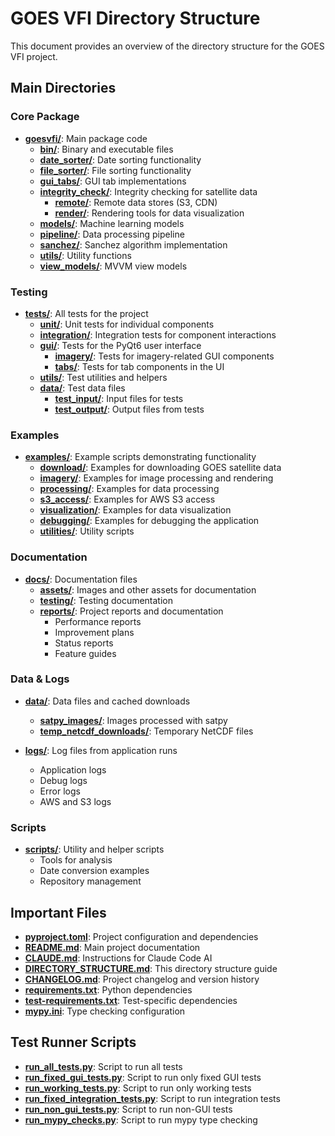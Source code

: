# GOES VFI Directory Structure

This document provides an overview of the directory structure for the GOES VFI project.

## Main Directories

### Core Package

- **[goesvfi/](goesvfi/)**: Main package code
  - **[bin/](goesvfi/bin/)**: Binary and executable files
  - **[date_sorter/](goesvfi/date_sorter/)**: Date sorting functionality
  - **[file_sorter/](goesvfi/file_sorter/)**: File sorting functionality
  - **[gui_tabs/](goesvfi/gui_tabs/)**: GUI tab implementations
  - **[integrity_check/](goesvfi/integrity_check/)**: Integrity checking for satellite data
    - **[remote/](goesvfi/integrity_check/remote/)**: Remote data stores (S3, CDN)
    - **[render/](goesvfi/integrity_check/render/)**: Rendering tools for data visualization
  - **[models/](goesvfi/models/)**: Machine learning models
  - **[pipeline/](goesvfi/pipeline/)**: Data processing pipeline
  - **[sanchez/](goesvfi/sanchez/)**: Sanchez algorithm implementation
  - **[utils/](goesvfi/utils/)**: Utility functions
  - **[view_models/](goesvfi/view_models/)**: MVVM view models

### Testing

- **[tests/](tests/)**: All tests for the project
  - **[unit/](tests/unit/)**: Unit tests for individual components
  - **[integration/](tests/integration/)**: Integration tests for component interactions
  - **[gui/](tests/gui/)**: Tests for the PyQt6 user interface
    - **[imagery/](tests/gui/imagery/)**: Tests for imagery-related GUI components
    - **[tabs/](tests/gui/tabs/)**: Tests for tab components in the UI
  - **[utils/](tests/utils/)**: Test utilities and helpers
  - **[data/](tests/data/)**: Test data files
    - **[test_input/](tests/data/test_input/)**: Input files for tests
    - **[test_output/](tests/data/test_output/)**: Output files from tests

### Examples

- **[examples/](examples/)**: Example scripts demonstrating functionality
  - **[download/](examples/download/)**: Examples for downloading GOES satellite data
  - **[imagery/](examples/imagery/)**: Examples for image processing and rendering
  - **[processing/](examples/processing/)**: Examples for data processing
  - **[s3_access/](examples/s3_access/)**: Examples for AWS S3 access
  - **[visualization/](examples/visualization/)**: Examples for data visualization
  - **[debugging/](examples/debugging/)**: Examples for debugging the application
  - **[utilities/](examples/utilities/)**: Utility scripts

### Documentation

- **[docs/](docs/)**: Documentation files
  - **[assets/](docs/assets/)**: Images and other assets for documentation
  - **[testing/](docs/testing/)**: Testing documentation
  - **[reports/](docs/reports/)**: Project reports and documentation
    - Performance reports
    - Improvement plans
    - Status reports
    - Feature guides

### Data & Logs

- **[data/](data/)**: Data files and cached downloads
  - **[satpy_images/](data/satpy_images/)**: Images processed with satpy
  - **[temp_netcdf_downloads/](data/temp_netcdf_downloads/)**: Temporary NetCDF files

- **[logs/](logs/)**: Log files from application runs
  - Application logs
  - Debug logs
  - Error logs
  - AWS and S3 logs

### Scripts

- **[scripts/](scripts/)**: Utility and helper scripts
  - Tools for analysis
  - Date conversion examples
  - Repository management

## Important Files

- **[pyproject.toml](pyproject.toml)**: Project configuration and dependencies
- **[README.md](README.md)**: Main project documentation
- **[CLAUDE.md](CLAUDE.md)**: Instructions for Claude Code AI
- **[DIRECTORY_STRUCTURE.md](DIRECTORY_STRUCTURE.md)**: This directory structure guide
- **[CHANGELOG.md](CHANGELOG.md)**: Project changelog and version history
- **[requirements.txt](requirements.txt)**: Python dependencies
- **[test-requirements.txt](test-requirements.txt)**: Test-specific dependencies
- **[mypy.ini](mypy.ini)**: Type checking configuration

## Test Runner Scripts

- **[run_all_tests.py](run_all_tests.py)**: Script to run all tests
- **[run_fixed_gui_tests.py](run_fixed_gui_tests.py)**: Script to run only fixed GUI tests
- **[run_working_tests.py](run_working_tests.py)**: Script to run only working tests
- **[run_fixed_integration_tests.py](run_fixed_integration_tests.py)**: Script to run integration tests
- **[run_non_gui_tests.py](run_non_gui_tests.py)**: Script to run non-GUI tests
- **[run_mypy_checks.py](run_mypy_checks.py)**: Script to run mypy type checking